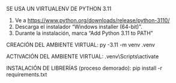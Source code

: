 SE USA UN VIRTUALENV DE PYTHON 3.11
1. Ve a https://www.python.org/downloads/release/python-3110/
2. Descarga el instalador “Windows installer (64-bit)”.
3. Durante la instalación, marca “Add Python 3.11 to PATH”

CREACIÓN DEL AMBIENTE VIRTUAL:
  py -3.11 -m venv .venv  

ACTIVACIÓN DEL AMBIENTE VIRTUAL:
  .venv\Scripts\activate

INSTALACIÓN DE LIBRERÍAS (proceso demorado):
  pip install -r requirements.txt
